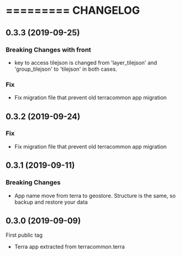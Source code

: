 =========
CHANGELOG
=========

0.3.3      (2019-09-25)
-----------------------

### Breaking Changes with front

* key to access tilejson is changed from 'layer_tilejson' and 'group_tilejson' to 'tilejson' in both cases.

### Fix

* Fix migration file that prevent old terracommon app migration


0.3.2      (2019-09-24)
-----------------------

### Fix

* Fix migration file that prevent old terracommon app migration


0.3.1      (2019-09-11)
-----------------------

### Breaking Changes

* App name move from terra to geostore. Structure is the same, so backup and restore your data


0.3.0      (2019-09-09)
-----------------------

First public tag

* Terra app extracted from terracommon.terra
